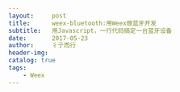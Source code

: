 ```yaml
---
layout:     post
title:      weex-bluetooth:用Weex做蓝牙开发
subtitle:   用Javascript，一行代码搞定一台蓝牙设备
date:       2017-05-23
author:     彳亍而行
header-img: 
catalog: true
tags:
    - Weex
---
```


